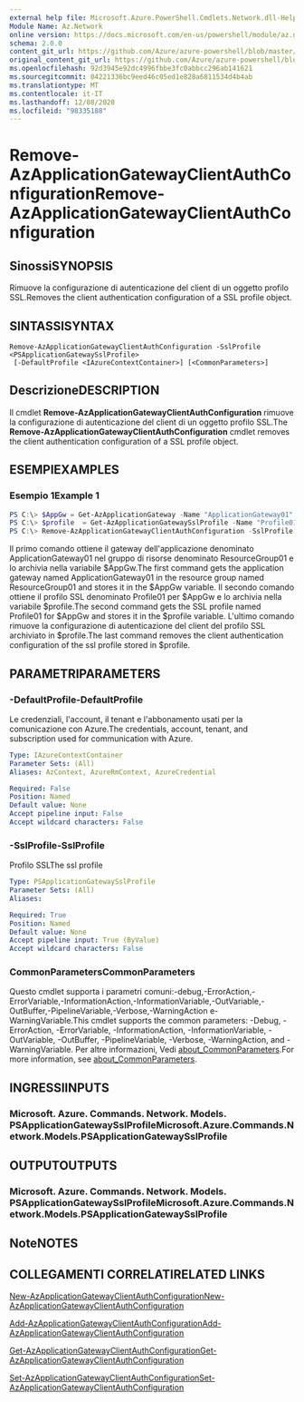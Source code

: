 ```yaml
---
external help file: Microsoft.Azure.PowerShell.Cmdlets.Network.dll-Help.xml
Module Name: Az.Network
online version: https://docs.microsoft.com/en-us/powershell/module/az.network/remove-azapplicationgatewayclientauthconfiguration
schema: 2.0.0
content_git_url: https://github.com/Azure/azure-powershell/blob/master/src/Network/Network/help/Remove-AzApplicationGatewayClientAuthConfiguration.md
original_content_git_url: https://github.com/Azure/azure-powershell/blob/master/src/Network/Network/help/Remove-AzApplicationGatewayClientAuthConfiguration.md
ms.openlocfilehash: 92d3945e92dc4996fbbe3fc0abbcc296ab141621
ms.sourcegitcommit: 04221336bc9eed46c05ed1e828a6811534d4b4ab
ms.translationtype: MT
ms.contentlocale: it-IT
ms.lasthandoff: 12/08/2020
ms.locfileid: "98335188"
---
```

# <span data-ttu-id="8fd37-101">Remove-AzApplicationGatewayClientAuthConfiguration</span><span class="sxs-lookup"><span data-stu-id="8fd37-101">Remove-AzApplicationGatewayClientAuthConfiguration</span></span>

## <span data-ttu-id="8fd37-102">Sinossi</span><span class="sxs-lookup"><span data-stu-id="8fd37-102">SYNOPSIS</span></span>
<span data-ttu-id="8fd37-103">Rimuove la configurazione di autenticazione del client di un oggetto profilo SSL.</span><span class="sxs-lookup"><span data-stu-id="8fd37-103">Removes the client authentication configuration of a SSL profile object.</span></span>

## <span data-ttu-id="8fd37-104">SINTASSI</span><span class="sxs-lookup"><span data-stu-id="8fd37-104">SYNTAX</span></span>

```
Remove-AzApplicationGatewayClientAuthConfiguration -SslProfile <PSApplicationGatewaySslProfile>
 [-DefaultProfile <IAzureContextContainer>] [<CommonParameters>]
```

## <span data-ttu-id="8fd37-105">Descrizione</span><span class="sxs-lookup"><span data-stu-id="8fd37-105">DESCRIPTION</span></span>
<span data-ttu-id="8fd37-106">Il cmdlet **Remove-AzApplicationGatewayClientAuthConfiguration** rimuove la configurazione di autenticazione del client di un oggetto profilo SSL.</span><span class="sxs-lookup"><span data-stu-id="8fd37-106">The **Remove-AzApplicationGatewayClientAuthConfiguration** cmdlet removes the client authentication configuration of a SSL profile object.</span></span>

## <span data-ttu-id="8fd37-107">ESEMPI</span><span class="sxs-lookup"><span data-stu-id="8fd37-107">EXAMPLES</span></span>

### <span data-ttu-id="8fd37-108">Esempio 1</span><span class="sxs-lookup"><span data-stu-id="8fd37-108">Example 1</span></span>
```powershell
PS C:\> $AppGw = Get-AzApplicationGateway -Name "ApplicationGateway01" -ResourceGroupName "ResourceGroup01"
PS C:\> $profile  = Get-AzApplicationGatewaySslProfile -Name "Profile01" -ApplicationGateway $AppGw
PS C:\> Remove-AzApplicationGatewayClientAuthConfiguration -SslProfile $profile
```

<span data-ttu-id="8fd37-109">Il primo comando ottiene il gateway dell'applicazione denominato ApplicationGateway01 nel gruppo di risorse denominato ResourceGroup01 e lo archivia nella variabile $AppGw.</span><span class="sxs-lookup"><span data-stu-id="8fd37-109">The first command gets the application gateway named ApplicationGateway01 in the resource group named ResourceGroup01 and stores it in the $AppGw variable.</span></span> <span data-ttu-id="8fd37-110">Il secondo comando ottiene il profilo SSL denominato Profile01 per $AppGw e lo archivia nella variabile $profile.</span><span class="sxs-lookup"><span data-stu-id="8fd37-110">The second command gets the SSL profile named Profile01 for $AppGw and stores it in the $profile variable.</span></span> <span data-ttu-id="8fd37-111">L'ultimo comando rimuove la configurazione di autenticazione del client del profilo SSL archiviato in $profile.</span><span class="sxs-lookup"><span data-stu-id="8fd37-111">The last command removes the client authentication configuration of the ssl profile stored in $profile.</span></span>

## <span data-ttu-id="8fd37-112">PARAMETRI</span><span class="sxs-lookup"><span data-stu-id="8fd37-112">PARAMETERS</span></span>

### <span data-ttu-id="8fd37-113">-DefaultProfile</span><span class="sxs-lookup"><span data-stu-id="8fd37-113">-DefaultProfile</span></span>
<span data-ttu-id="8fd37-114">Le credenziali, l'account, il tenant e l'abbonamento usati per la comunicazione con Azure.</span><span class="sxs-lookup"><span data-stu-id="8fd37-114">The credentials, account, tenant, and subscription used for communication with Azure.</span></span>

```yaml
Type: IAzureContextContainer
Parameter Sets: (All)
Aliases: AzContext, AzureRmContext, AzureCredential

Required: False
Position: Named
Default value: None
Accept pipeline input: False
Accept wildcard characters: False
```

### <span data-ttu-id="8fd37-115">-SslProfile</span><span class="sxs-lookup"><span data-stu-id="8fd37-115">-SslProfile</span></span>
<span data-ttu-id="8fd37-116">Profilo SSL</span><span class="sxs-lookup"><span data-stu-id="8fd37-116">The ssl profile</span></span>

```yaml
Type: PSApplicationGatewaySslProfile
Parameter Sets: (All)
Aliases:

Required: True
Position: Named
Default value: None
Accept pipeline input: True (ByValue)
Accept wildcard characters: False
```

### <span data-ttu-id="8fd37-117">CommonParameters</span><span class="sxs-lookup"><span data-stu-id="8fd37-117">CommonParameters</span></span>
<span data-ttu-id="8fd37-118">Questo cmdlet supporta i parametri comuni:-debug,-ErrorAction,-ErrorVariable,-InformationAction,-InformationVariable,-OutVariable,-OutBuffer,-PipelineVariable,-Verbose,-WarningAction e-WarningVariable.</span><span class="sxs-lookup"><span data-stu-id="8fd37-118">This cmdlet supports the common parameters: -Debug, -ErrorAction, -ErrorVariable, -InformationAction, -InformationVariable, -OutVariable, -OutBuffer, -PipelineVariable, -Verbose, -WarningAction, and -WarningVariable.</span></span> <span data-ttu-id="8fd37-119">Per altre informazioni, Vedi [about_CommonParameters](http://go.microsoft.com/fwlink/?LinkID=113216).</span><span class="sxs-lookup"><span data-stu-id="8fd37-119">For more information, see [about_CommonParameters](http://go.microsoft.com/fwlink/?LinkID=113216).</span></span>

## <span data-ttu-id="8fd37-120">INGRESSI</span><span class="sxs-lookup"><span data-stu-id="8fd37-120">INPUTS</span></span>

### <span data-ttu-id="8fd37-121">Microsoft. Azure. Commands. Network. Models. PSApplicationGatewaySslProfile</span><span class="sxs-lookup"><span data-stu-id="8fd37-121">Microsoft.Azure.Commands.Network.Models.PSApplicationGatewaySslProfile</span></span>

## <span data-ttu-id="8fd37-122">OUTPUT</span><span class="sxs-lookup"><span data-stu-id="8fd37-122">OUTPUTS</span></span>

### <span data-ttu-id="8fd37-123">Microsoft. Azure. Commands. Network. Models. PSApplicationGatewaySslProfile</span><span class="sxs-lookup"><span data-stu-id="8fd37-123">Microsoft.Azure.Commands.Network.Models.PSApplicationGatewaySslProfile</span></span>

## <span data-ttu-id="8fd37-124">Note</span><span class="sxs-lookup"><span data-stu-id="8fd37-124">NOTES</span></span>

## <span data-ttu-id="8fd37-125">COLLEGAMENTI CORRELATI</span><span class="sxs-lookup"><span data-stu-id="8fd37-125">RELATED LINKS</span></span>

[<span data-ttu-id="8fd37-126">New-AzApplicationGatewayClientAuthConfiguration</span><span class="sxs-lookup"><span data-stu-id="8fd37-126">New-AzApplicationGatewayClientAuthConfiguration</span></span>](./New-AzApplicationGatewayClientAuthConfiguration.md)

[<span data-ttu-id="8fd37-127">Add-AzApplicationGatewayClientAuthConfiguration</span><span class="sxs-lookup"><span data-stu-id="8fd37-127">Add-AzApplicationGatewayClientAuthConfiguration</span></span>](./Add-AzApplicationGatewayClientAuthConfiguration.md)

[<span data-ttu-id="8fd37-128">Get-AzApplicationGatewayClientAuthConfiguration</span><span class="sxs-lookup"><span data-stu-id="8fd37-128">Get-AzApplicationGatewayClientAuthConfiguration</span></span>](./Get-AzApplicationGatewayClientAuthConfiguration.md)

[<span data-ttu-id="8fd37-129">Set-AzApplicationGatewayClientAuthConfiguration</span><span class="sxs-lookup"><span data-stu-id="8fd37-129">Set-AzApplicationGatewayClientAuthConfiguration</span></span>](./Set-AzApplicationGatewayClientAuthConfiguration.md)